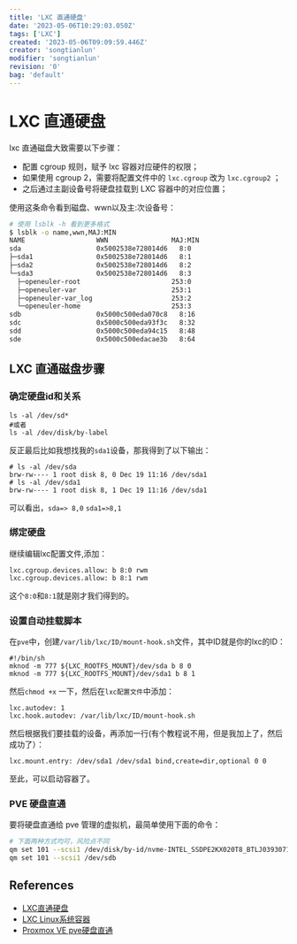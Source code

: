 ```yaml
---
title: 'LXC 直通硬盘'
date: '2023-05-06T10:29:03.050Z'
tags: ['LXC']
created: '2023-05-06T09:09:59.446Z'
creator: 'songtianlun'
modifier: 'songtianlun'
revision: '0'
bag: 'default'
---
```


<!-- Exported from TiddlyWiki at 23:11, 27th 五月 2023 -->

# LXC 直通硬盘

lxc 直通磁盘大致需要以下步骤：

* 配置 cgroup 规则，赋予 lxc 容器对应硬件的权限；
* 如果使用 cgroup 2，需要将配置文件中的 `lxc.cgroup` 改为 `lxc.cgroup2` ；
* 之后通过主副设备号将硬盘挂载到 LXC 容器中的对应位置；

使用这条命令看到磁盘、wwn以及主:次设备号：

```bash
# 使用 lsblk -h 看到更多格式
$ lsblk -o name,wwn,MAJ:MIN
NAME                  WWN                MAJ:MIN
sda                   0x5002538e728014d6   8:0
├─sda1                0x5002538e728014d6   8:1
├─sda2                0x5002538e728014d6   8:2
└─sda3                0x5002538e728014d6   8:3
  ├─openeuler-root                       253:0
  ├─openeuler-var                        253:1
  ├─openeuler-var_log                    253:2
  └─openeuler-home                       253:3
sdb                   0x5000c500eda070c8   8:16
sdc                   0x5000c500eda93f3c   8:32
sdd                   0x5000c500eda94c15   8:48
sde                   0x5000c500edacae3b   8:64
```

## LXC 直通磁盘步骤

### 确定硬盘id和关系

```
ls -al /dev/sd*
#或者
ls -al /dev/disk/by-label
```

反正最后比如我想找我的`sda1`设备，那我得到了以下输出：

```
# ls -al /dev/sda
brw-rw---- 1 root disk 8, 0 Dec 19 11:16 /dev/sda1
# ls -al /dev/sda1
brw-rw---- 1 root disk 8, 1 Dec 19 11:16 /dev/sda1
```

可以看出，`sda=> 8,0` `sda1=>8,1`

### 绑定硬盘

继续编辑lxc配置文件,添加：

```
lxc.cgroup.devices.allow: b 8:0 rwm
lxc.cgroup.devices.allow: b 8:1 rwm
```

这个`8:0`和`8:1`就是刚才我们得到的。

### 设置自动挂载脚本

在`pve`中，创建`/var/lib/lxc/ID/mount-hook.sh`文件，其中ID就是你的lxc的ID：

```
#!/bin/sh
mknod -m 777 ${LXC_ROOTFS_MOUNT}/dev/sda b 8 0
mknod -m 777 ${LXC_ROOTFS_MOUNT}/dev/sda1 b 8 1
```

然后`chmod +x` 一下，然后在`lxc配置文件`中添加：

```
lxc.autodev: 1
lxc.hook.autodev: /var/lib/lxc/ID/mount-hook.sh
```

然后根据我们要挂载的设备，再添加一行(有个教程说不用，但是我加上了，然后成功了）：

```
lxc.mount.entry: /dev/sda1 /dev/sda1 bind,create=dir,optional 0 0
```

至此，可以启动容器了。

### PVE 硬盘直通

要将硬盘直通给 pve 管理的虚拟机，最简单使用下面的命令：

```bash
# 下面两种方式均可，风险点不同
qm set 101 --scsi1 /dev/disk/by-id/nvme-INTEL_SSDPE2KX020T8_BTLJ039307142P0BGN
qm set 101 --scsi1 /dev/sdb
```

## References

* [LXC直通硬盘](https://www.mereith.com/post/86)
* [LXC Linux系统容器](https://yunfwe.cn/2019/09/23/2019/LXC%20Linux%E7%B3%BB%E7%BB%9F%E5%AE%B9%E5%99%A8/)
* [Proxmox VE pve硬盘直通 ](https://foxi.buduanwang.vip/virtualization/1754.html/)